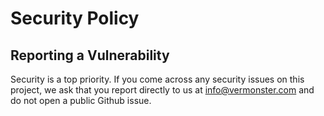 # Security Policy

## Reporting a Vulnerability

Security is a top priority. If you come across any security issues on this project, we ask that you report directly to us at info@vermonster.com and do not open a public Github issue.
